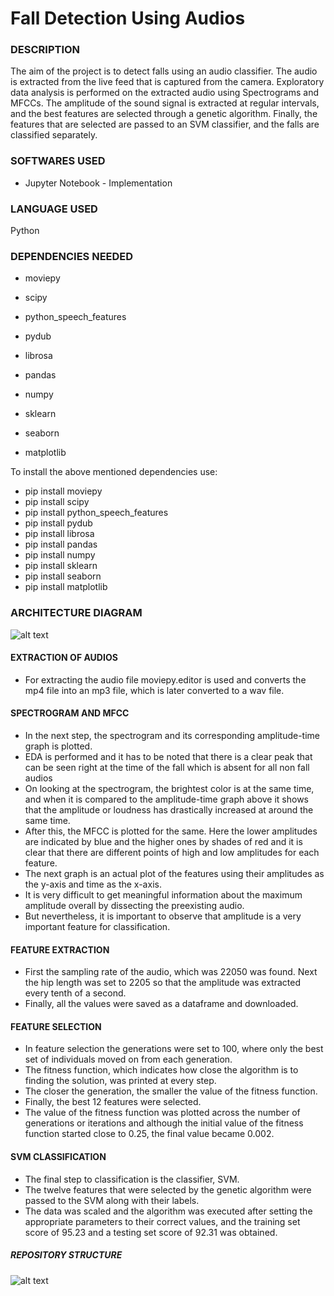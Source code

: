 # Fall Detection Using Audios

### DESCRIPTION 

The aim of the project is to detect falls using an audio classifier. The audio is extracted from the live feed that is captured from the camera. Exploratory data analysis is performed on the extracted audio using Spectrograms and MFCCs. The amplitude of the sound signal is extracted at regular intervals, and the best features are selected through a genetic algorithm. Finally, the features that are selected are passed to an SVM classifier, and the falls are classified separately.

### SOFTWARES USED

- Jupyter Notebook - Implementation

### LANGUAGE USED

Python

### DEPENDENCIES NEEDED

- moviepy

- scipy

- python_speech_features 

- pydub 

- librosa

- pandas 

- numpy

- sklearn

- seaborn 

- matplotlib

To install the above mentioned dependencies use:

- pip install moviepy
- pip install scipy
- pip install python_speech_features
- pip install pydub
- pip install librosa
- pip install pandas
- pip install numpy
- pip install sklearn
- pip install seaborn
- pip install matplotlib

### ARCHITECTURE DIAGRAM

![alt text](https://github.com/charanya78/fall_detection_audios/blob/main/diagrams/arch_diag.PNG)

#### EXTRACTION OF AUDIOS
- For extracting the audio file moviepy.editor is used and converts the mp4 file into an mp3 file, which is later converted to a wav file. 

#### SPECTROGRAM AND MFCC
- In the next step, the spectrogram and its corresponding amplitude-time graph is plotted. 
- EDA is performed and it has to be noted that there is a clear peak that can be seen right at the time of the fall which is absent for all non fall audios
- On looking at the spectrogram, the brightest color is at the same time, and when it is compared to the amplitude-time graph above it shows that the amplitude or loudness has drastically increased at around the same time.
- After this, the MFCC is plotted for the same. Here the lower amplitudes are indicated by blue and the higher ones by shades of red and it is clear that there are different points of high and low amplitudes for each feature. 
- The next graph is an actual plot of the features using their amplitudes as the y-axis and time as the x-axis. 
- It is very difficult to get meaningful information about the maximum amplitude overall by dissecting the preexisting audio. 
- But nevertheless, it is important to observe that amplitude is a very important feature for classification.

#### FEATURE EXTRACTION
- First the sampling rate of the audio, which was 22050 was found. Next the hip length was set to 2205 so that the amplitude was extracted every tenth of a second. 
- Finally, all the values were saved as a dataframe and downloaded. 

#### FEATURE SELECTION
- In feature selection the generations were set to 100, where only the best set of individuals moved on from each generation. 
- The fitness function, which indicates how close the algorithm is to finding the solution, was printed at every step. 
- The closer the generation, the smaller the value of the fitness function. 
- Finally, the best 12 features were selected. 
- The value of the fitness function was plotted across the number of generations or iterations and although the initial value of the fitness function started close to 0.25, the final value became 0.002.

#### SVM CLASSIFICATION
- The final step to classification is the classifier, SVM. 
- The twelve features that were selected by the  genetic algorithm were passed to the SVM along with their labels. 
- The data was scaled and the  algorithm was executed after setting the appropriate parameters to their correct values, and the training set score of 95.23 and a testing set score of 92.31 was obtained. 

##### REPOSITORY STRUCTURE

![alt text](https://github.com/charanya78/fall_detection_audios/blob/main/diagrams/repo.PNG)
